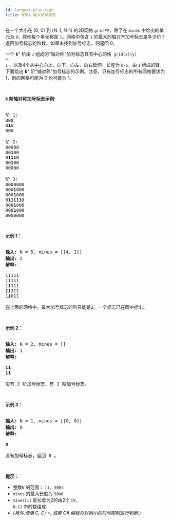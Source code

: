 ```yaml
---
id: largest-plus-sign
title: 0764.最大加号标志
---
```

在一个大小在 (0, 0) 到 (N-1, N-1) 的2D网格 <code>grid</code> 中，除了在 <code>mines</code> 中给出的单元为 <code>0</code>，其他每个单元都是 <code>1</code>。网格中包含 <code>1</code> 的最大的轴对齐加号标志是多少阶？返回加号标志的阶数。如果未找到加号标志，则返回 0。

一个 **k**&#34; 阶由 _<code>1</code>_ 组成的“轴对称”加号标志具有中心网格  <code>grid[x][y] = 1</code> ，以及4个从中心向上、向下、向左、向右延伸，长度为 <code>k-1</code>，由 <code>1</code> 组成的臂。下面给出 **k**&#34; 阶“轴对称”加号标志的示例。注意，只有加号标志的所有网格要求为 1，别的网格可能为 0 也可能为 1。

 

**k 阶轴对称加号标志示例:**


<pre><br/>阶 1:<br/>000<br/>0<strong>1</strong>0<br/>000<br/><br/>阶 2:<br/>00000<br/>00<strong>1</strong>00<br/>0<strong>111</strong>0<br/>00<strong>1</strong>00<br/>00000<br/><br/>阶 3:<br/>0000000<br/>000<strong>1</strong>000<br/>000<strong>1</strong>000<br/>0<strong>11111</strong>0<br/>000<strong>1</strong>000<br/>000<strong>1</strong>000<br/>0000000<br/></pre>

 

**示例 1：**


<pre><br/><strong>输入:</strong> N = 5, mines = [[4, 2]]<br/><strong>输出:</strong> 2<br/><strong>解释:<br/></strong><br/>11111<br/>11111<br/>1<em><strong>1</strong></em>111<br/><em><strong>111</strong></em>11<br/>1<em><strong>1</strong></em>011<br/><br/>在上面的网格中，最大加号标志的阶只能是2。一个标志已在图中标出。<br/></pre>

 

**示例 2：**


<pre><br/><strong>输入:</strong> N = 2, mines = []<br/><strong>输出:</strong> 1<br/><strong>解释:<br/><br/>11<br/>11<br/></strong><br/>没有 2 阶加号标志，有 1 阶加号标志。<br/></pre>

 

**示例 3：**


<pre><br/><strong>输入:</strong> N = 1, mines = [[0, 0]]<br/><strong>输出:</strong> 0<br/><strong>解释:<br/><br/>0<br/></strong><br/>没有加号标志，返回 0 。<br/></pre>

 

**提示：**

- 整数<code>N</code> 的范围： <code>[1, 500]</code>.
- <code>mines</code> 的最大长度为 <code>5000</code>.
- <code>mines[i]</code> 是长度为2的由2个 <code>[0, N-1]</code> 中的数组成.
- _(另外,使用 C, C++, 或者 C# 编程将以稍小的时间限制进行​​判断.)_
 
